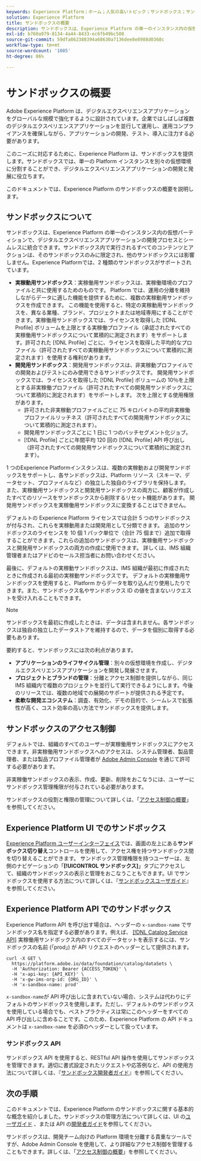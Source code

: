 ```yaml
---
keywords: Experience Platform；ホーム；人気の高いトピック；サンドボックス；サンドボックス；テスト；テスト
solution: Experience Platform
title: サンドボックスの概要
description: サンドボックスは、Experience Platform の単一のインスタンス内の仮想パーティションで、デジタルエクスペリエンスアプリケーションの開発プロセスとシームレスに統合できます。
exl-id: b760a979-8134-4a44-8433-ec6fb49bc508
source-git-commit: 59dfa862388394a68630a7136dee8e8988d0368c
workflow-type: tm+mt
source-wordcount: '1005'
ht-degree: 86%

---
```


# サンドボックスの概要

Adobe Experience Platform は、デジタルエクスペリエンスアプリケーションをグローバルな規模で強化するように設計されています。企業ではしばしば複数のデジタルエクスペリエンスアプリケーションを並行して運用し、運用コンプライアンスを確保しながら、アプリケーションの開発、テスト、導入に注力する必要があります。

このニーズに対応するために、Experience Platform は、サンドボックスを提供します。サンドボックスでは、単一の Platform インスタンスを別々の仮想環境に分割することができ、デジタルエクスペリエンスアプリケーションの開発と発展に役立ちます。

このドキュメントでは、Experience Platform のサンドボックスの概要を説明します。

## サンドボックスについて

サンドボックスは、Experience Platform の単一のインスタンス内の仮想パーティションで、デジタルエクスペリエンスアプリケーションの開発プロセスとシームレスに統合できます。サンドボックス内で実行されるすべてのコンテンツとアクションは、そのサンドボックスのみに限定され、他のサンドボックスには影響しません。Experience Platformでは、2 種類のサンドボックスがサポートされています。

* **実稼動用サンドボックス**：実稼働用サンドボックスは、実稼働環境のプロファイルと共に使用するためのものです。 Platform では、運用の分離を維持しながらデータに適した機能を提供するために、複数の実稼動用サンドボックスを作成できます。 この機能を使用すると、特定の実稼動用サンドボックスを、異なる業種、ブランド、プロジェクトまたは地域専用にすることができます。実稼働用サンドボックスでは、ライセンスを取得した [!DNL Profile] ボリュームを上限とする実稼働プロファイル（承認されたすべての実稼働用サンドボックスについて累積的に測定されます）をサポートします。許可された [!DNL Profile] ごとに、ライセンスを取得した平均的なプロファイル（許可されたすべての実稼動用サンドボックスについて累積的に測定されます）を使用する権利があります。
* **開発用サンドボックス**：開発用サンドボックスは、非実稼動プロファイルでの開発およびテストにのみ使用できるサンドボックスです。 開発用サンドボックスでは、ライセンスを取得した [!DNL Profile] ボリュームの 10％を上限とする非実稼働プロファイル（許可されたすべての開発用サンドボックスについて累積的に測定されます）をサポートします。 次を上限とする使用権限があります。
   * 許可された非実稼動プロファイルごとに 75 キロバイトの平均非実稼働プロファイルリッチネス（許可されたすべての開発用サンドボックスについて累積的に測定されます）。
   * 開発用サンドボックスごとに 1 日に 1 つのバッチセグメント化ジョブ。
   * [!DNL Profile] ごとに年間平均 120 回の [!DNL Profile] API 呼び出し（許可されたすべての開発用サンドボックスについて累積的に測定されます）。

1 つのExperience Platformインスタンスは、複数の実稼動および開発サンドボックスをサポートし、各サンドボックスは、Platform リソース（スキーマ、データセット、プロファイルなど）の独立した独自のライブラリを保持します。 また、実稼働用サンドボックスと開発用サンドボックスの両方に、顧客が作成したすべてのリソースをサンドボックスから削除するリセット機能があります。 開発用サンドボックスを実稼働用サンドボックスに変換することはできません。

デフォルトの Experience Platform ライセンスでは合計 5 つのサンドボックスが付与され、これらを実稼動用または開発用として分類できます。 追加のサンドボックスのライセンスを 10 個 1 パック単位で（合計 75 個まで）追加で取得することができます。これらの追加のサンドボックスは、実稼働用サンドボックスと開発用サンドボックスの両方の作成に使用できます。 詳しくは、IMS 組織管理者またはアドビのセールス担当者にお問い合わせください。

最後に、デフォルトの実稼動サンドボックスは、IMS 組織が最初に作成されたときに作成される最初の実稼動サンドボックスです。 デフォルトの実稼働用サンドボックスを使用すると、Platform からデータを取り込んだり使用したりできます。また、サンドボックス名やサンドボックス ID の値を含まないリクエストを受け入れることもできます。 

>[!NOTE]
>
> サンドボックスを最初に作成したときは、データは含まれません。各サンドボックスは独自の独立したデータストアを維持するので、データを個別に取得する必要もあります。

要約すると、サンドボックスには次の利点があります。

* **アプリケーションのライフサイクル管理**：別々の仮想環境を作成し、デジタルエクスペリエンスアプリケーションを開発し発展させます。
* **プロジェクトとブランドの管理**：分離とアクセス制御を提供しながら、同じ IMS 組織内で複数のプロジェクトを並行して実行できるようにします。今後のリリースでは、複数の地域での展開のサポートが提供される予定です。
* **柔軟な開発エコシステム**：調査、有効化、デモの目的で、シームレスで拡張性が高く、コスト効率の高い方法でサンドボックスを提供します。

## サンドボックスのアクセス制御

デフォルトでは、組織のすべてのユーザーが実稼働用サンドボックスにアクセスできます。非実稼働用サンドボックスへのアクセスは、システム管理者、製品管理者、または製品プロファイル管理者が [Adobe Admin Console](https://adminconsole.adobe.com) を通じて許可する必要があります。

非実稼働サンドボックスの表示、作成、更新、削除をおこなうには、ユーザーにサンドボックス管理権限が付与されている必要があります。

サンドボックスの役割と権限の管理について詳しくは、「[アクセス制御の概要](../access-control/home.md)」を参照してください。

## Experience Platform UI でのサンドボックス

[Experience Platform ユーザーインターフェイス](https://platform.adobe.com)では、画面の左上にある&#x200B;**サンドボックス切り替え**&#x200B;コントロールを使用して、アクセス権を持つサンドボックス間を切り替えることができます。  サンドボックス管理権限を持つユーザーは、左側のナビゲーションの「**[!UICONTROL サンドボックス]**」タブにアクセスして、組織のサンドボックスの表示と管理をおこなうこともできます。UI でサンドボックスを使用する方法について詳しくは、『[サンドボックスユーザガイド](ui/overview.md)』を参照してください。

## Experience Platform API でのサンドボックス

Experience Platform API を呼び出す場合は、ヘッダーの `x-sandbox-name` でサンドボックス名を指定する必要があります。例えば、 [[!DNL Catalog Service API]](https://www.adobe.io/experience-platform-apis/references/catalog/) 実稼働用サンドボックス内のすべてのデータセットを表示するには、サンドボックスの名前 (「prod」) が API リクエストのヘッダーとして提供されます。

```shell
curl -X GET \
  https://platform.adobe.io/data/foundation/catalog/dataSets \
  -H 'Authorization: Bearer {ACCESS_TOKEN}' \
  -H 'x-api-key: {API_KEY}' \
  -H 'x-gw-ims-org-id: {ORG_ID}' \
  -H 'x-sandbox-name: prod'
```

`x-sandbox-name`が API 呼び出しに含まれていない場合、システムは代わりにデフォルトのサンドボックスを使用します。ただし、デフォルトのサンドボックスを使用している場合でも、ベストプラクティスは常にこのヘッダーをすべての API 呼び出しに含めることです。このため、Experience Platform の API ドキュメントは `x-sandbox-name` を必須のヘッダーとして扱っています。

### サンドボックス API

サンドボックス API を使用すると、RESTful API 操作を使用してサンドボックスを管理できます。適切に書式設定されたリクエストや応答例など、API の使用方法について詳しくは、『[サンドボックス開発者ガイド](api/overview.md)』を参照してください。

## 次の手順

このドキュメントでは、Experience Platform のサンドボックスに関する基本的な概念を紹介しました。サンドボックスの管理方法について詳しくは、UI の[ユーザガイド](ui/overview.md) 、または API の[開発者ガイド](./api/getting-started.md)を参照してください。

サンドボックスは、開発チーム向けの Platform 環境を分離する貴重なツールですが、Adobe Admin Console を使用して、より詳細なアクセス制御を管理することもできます。詳しくは、「[アクセス制御の概要](../access-control/home.md)」を参照してください。
